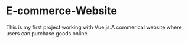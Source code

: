 # E-commerce-Website
This is my first project working with Vue.js.A commerical website where users can purchase goods online.
